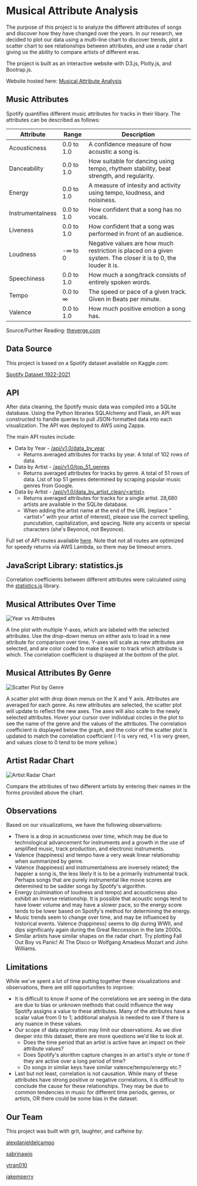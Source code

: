 # Musical Attribute Analysis

The purpose of this project is to analyze the different attributes of songs and discover how they have changed over the years. In our research, we decided to plot our data using a multi-line chart to discover trends, plot a scatter chart to see relationships between attributes, and use a radar chart giving us the ability to compare artists of different eras.

The project is built as an interactive website with D3.js, Plotly.js, and Bootrap.js.

Website hosted here:
[Musical Attribute Analysis](http://zappa-75xn5ti4y.s3-website-us-west-1.amazonaws.com/index.html)

## Music Attributes

Spotify quantifies different music attributes for tracks in their libary.  The attributes can be described as follows:

|Attribute|Range|Description|
|-|-|-|
|Acousticness|0.0 to 1.0|A confidence measure of how acoustic a song is.|
|Danceability|0.0 to 1.0|How suitable for dancing using tempo, rhythem stability, beat strength, and regularity.|
|Energy|0.0 to 1.0|A measure of intesity and activity using tempo, loudness, and noisiness.|
|Instrumentalness|0.0 to 1.0|How confident that a song has no vocals.|
|Liveness|0.0 to 1.0|How confident that a song was performed in front of an audience. |
|Loudness|-∞ to 0|Negative values are how much restriction is placed on a given system. The closer it is to 0, the louder it is.|
|Speechiness|0.0 to 1.0|How much a song/track consists of entirely spoken words.|
|Tempo|0.0 to ∞ |The speed or pace of a given track. Given in Beats per minute.|
|Valence|0.0 to 1.0|How much positive emotion a song has.|

Source/Further Reading: [theverge.com](https://www.theverge.com/tldr/2018/2/5/16974194/spotify-recommendation-algorithm-playlist-hack-nelson)

## Data Source

This project is based on a Spotify dataset available on Kaggle.com:

[Spotify Dataset 1922-2021](https://www.kaggle.com/yamaerenay/spotify-dataset-19212020-160k-tracks)

## API

After data cleaning, the Spotify music data was compiled into a SQLite database.  Using the Python libraries SQLAlchemy and Flask, an API was constructed to handle queries to pull JSON-formatted data into each visualization. The API was deployed to AWS using Zappa.

The main API routes include:
- Data by Year - [/api/v1.0/data_by_year](https://zmyd1nzqug.execute-api.us-west-1.amazonaws.com/dev/api/v1.0/data_by_year)
  - Returns averaged attributes for tracks by year.  A total of 102 rows of data.
- Data by Artist - [/api/v1.0/top_51_genres](https://zmyd1nzqug.execute-api.us-west-1.amazonaws.com/dev/api/v1.0/top_51_genres)
  - Returns averaged attributes for tracks by genre.  A total of 51 rows of data.  List of top 51 genres determined by scraping popular music genres from Google.
- Data by Artist - [/api/v1.0/data_by_artist_clean/&lt;artist&gt;](https://zmyd1nzqug.execute-api.us-west-1.amazonaws.com/dev/api/v1.0/data_by_artist_clean/The%20B-52's)
  - Returns averaged attributes for tracks for a single artist.  28,680 artists are available in the SQLite database.
  - When adding the artist name at the end of the URL (replace "&lt;artist&gt;" with your artist of interest), please use the correct spelling, puncutation, capitalization, and spacing.  Note any accents or special characters (she's Beyoncé, not Beyonce).

Full set of API routes available [here](https://zmyd1nzqug.execute-api.us-west-1.amazonaws.com/dev).  Note that not all routes are optimized for speedy returns via AWS Lambda, so there may be timeout errors.

## JavaScript Library: statistics.js

Correlation coefficients between different attributes were calculated using the [statistics.js](https://thisancog.github.io/statistics.js/index.html) library.

## Musical Attributes Over Time

![Year vs Attributes](Main/Images/Year_Vs_Attributes.png)

A line plot with multiple Y-axes, which are labeled with the selected attributes.  Use the drop-down menus on either axis to load in a new attribute for comparison over time.  Y-axes will scale as new attributes are selected, and are color coded to make it easier to track which attribute is which.  The correlation coefficient is displayed at the bottom of the plot.

## Musical Attributes By Genre

![Scatter Plot by Genre](Main/Images/speech_vs_dance.png)

A scatter plot with drop down menus on the X and Y axis.  Attributes are averaged for each genre.  As new attributes are selected, the scatter plot will update to reflect the new axes.  The axes will also scale to the newly selected attributes.  Hover your cursor over individual circles in the plot to see the name of the genre and the values of the attributes.  The correlation coefficient is displayed below the graph, and the color of the scatter plot is updated to match the correlation coefficient (-1 is very red, +1 is very green, and values close to 0 tend to be more yellow.)

## Artist Radar Chart

![Artist Radar Chart](Main/Images/radar.png)

Compare the attributes of two different artists by entering their names in the forms provided above the chart.  

## Observations

Based on our visualizations, we have the following observations:

- There is a drop in acousticness over time, which may be due to technological advancement for instruments and a growth in the use of amplified music, track production, and electronic instruments.
- Valence (happiness) and tempo have a very weak linear relationship when summarized by genre.
- Valence (happiness) and instrumentalness are inversely related; the happier a song is, the less likely it is to be a primarily instrumental track.  Perhaps songs that are purely instrumental like movie scores are determined to be sadder songs by Spotify's algorithm.
- Energy (culmination of loudness and tempo) and acousticness also exhibit an inverse relationship.  It is possible that acoustic songs tend to have lower volume and may have a slower pace, so the energy score tends to be lower based on Spotify's method for determining the energy.
- Music trends seem to change over time, and may be influenced by historical events.  Valence (happiness) seems to dip during WWII, and dips significanly again during the Great Reccession in the late 2000s.
- Similar artists have similar shapes on the radar chart.  Try plotting Fall Out Boy vs Panic! At The Disco or Wolfgang Amadeus Mozart and John Williams.  

## Limitations
While we've spent a lot of time putting together these visualizations and observations, there are still opportunities to improve:
- It is difficult to know if some of the correlations we are seeing in the data are due to bias or unknown methods that could influence the way Spotify assigns a value to these attributes.  Many of the attributes have a scalar value from 0 to 1; additional analysis is needed to see if there is any nuance in these values.
- Our scope of data exploration may limit our observations.  As we dive deeper into this dataset, there are more questions we'd like to look at.
  - Does the time period that an artist is active have an impact on their attribute values?
  - Does Spotify's alorithm capture changes in an artist's style or tone if they are active over a long period of time?
  - Do songs in similar keys have similar valence/tempo/energy etc.?
- Last but not least, correlation is not causation.  While many of these attributes have strong positive or negative correlations, it is difficult to conclude the cause for these relationships.  They may be due to common tendencies in music for different time periods, genres, or artists, OR there could be some bias in the dataset.

## Our Team

This project was built with grit, laughter, and caffeine by:

[alexdanieldelcampo](https://github.com/alexdanieldelcampo/)

[sabrinawjo](https://github.com/sabrinawjo)

[ytran010](https://github.com/ytran010)

[jakemperry](https://github.com/jakemperry)
